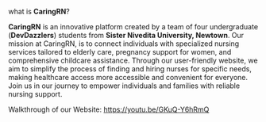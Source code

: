 what is **CaringRN**?

**CaringRN** is an innovative platform created by a team of four undergraduate (**DevDazzlers**) students from **Sister Nivedita University, Newtown**. Our mission at CaringRN, is to connect individuals with specialized nursing services tailored to elderly care, pregnancy support for women, and comprehensive childcare assistance.
Through our user-friendly website, we aim to simplify the process of finding and hiring nurses for specific needs, making healthcare access more accessible and convenient for everyone. Join us in our journey to empower individuals and families with reliable nursing support.

Walkthrough of our Website: https://youtu.be/GKuQ-Y6hRmQ

